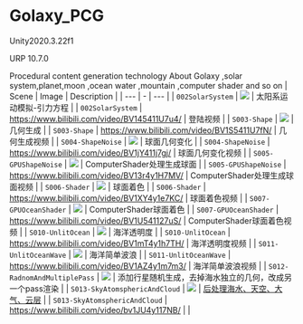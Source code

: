 # Golaxy_PCG
 Unity2020.3.22f1
 
 URP 10.7.0
 
 Procedural content generation technology About Golaxy ,solar system,planet,moon ,ocean water ,mountain ,computer shader and so on
| Scene | Image | Description |
| --- | - | --- |
| `002SolarSystem` | ![](images/title.png) | 太阳系运动模拟-引力方程 |
| `002SolarSystem` | https://www.bilibili.com/video/BV145411U7u4/ | 登陆视频 |
| `S003-Shape` | ![](images/003Shape.png) | 几何生成 |
| `S003-Shape` | https://www.bilibili.com/video/BV1S5411U7fN/ | 几何生成视频 |
| `S004-ShapeNoise` | ![](images/004ShapeNoise.png) | 球面几何变化 |
| `S004-ShapeNoise` | https://www.bilibili.com/video/BV1jY411j7gj/ | 球面几何变化视频 |
| `S005-GPUShapeNoise` | ![](images/005GPUShape.png) | ComputerShader处理生成球面 |
| `S005-GPUShapeNoise` | https://www.bilibili.com/video/BV13r4y1H7MV/ | ComputerShader处理生成球面视频 |
| `S006-Shader` | ![](images/006Shader.png) | 球面着色 |
| `S006-Shader` | https://www.bilibili.com/video/BV1XY4y1e7KC/ | 球面着色视频 |
| `S007-GPUOceanShader` | ![](images/007GPUOcean.png) | ComputerShader球面着色 |
| `S007-GPUOceanShader` | https://www.bilibili.com/video/BV1U541127uS/ | ComputerShader球面着色视频 |
| `S010-UnlitOcean` | ![](images/010UnlitOcean.png) | 海洋透明度 |
| `S010-UnlitOcean` | https://www.bilibili.com/video/BV1mT4y1h7TH/ | 海洋透明度视频 |
| `S011-UnlitOceanWave` | ![](images/011SimpleOceanWater.png) | 海洋简单波浪 |
| `S011-UnlitOceanWave` | https://www.bilibili.com/video/BV1AZ4y1m7m3/ | 海洋简单波浪视频 |
| `S012-RadnomAndMultiplePass` | ![](images/012RandomAndMultiplPass.png) | 添加行星随机生成，去掉海水独立的几何，改成另一个pass渲染 |
| `S013-SkyAtomsphericAndCloud` | ![](images/S013-SkyAtomsphericAndCloud.png) | <a href="https://github.com/zwluoqi/Clouds">后处理海水、天空、大气、云层</a> |
| `S013-SkyAtomsphericAndCloud` | https://www.bilibili.com/video/bv1JU4y117NB/ |  |
